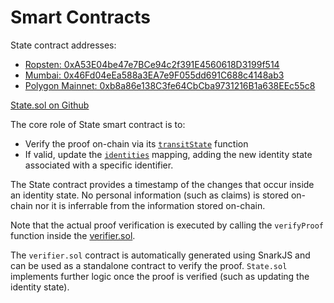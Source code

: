 # Smart Contracts

State contract addresses:

- [Ropsten: 0xA53E04be47e7BCe94c2f391E4560618D3199f514](https://ropsten.etherscan.io/address/0xA53E04be47e7BCe94c2f391E4560618D3199f514)
- [Mumbai: 0x46Fd04eEa588a3EA7e9F055dd691C688c4148ab3](https://mumbai.polygonscan.com/address/0x46Fd04eEa588a3EA7e9F055dd691C688c4148ab3)
- [Polygon Mainnet: 0xb8a86e138C3fe64CbCba9731216B1a638EEc55c8](https://polygonscan.com/address/0xb8a86e138C3fe64CbCba9731216B1a638EEc55c8)

[State.sol on Github](https://github.com/iden3/contracts/blob/master/contracts/State.sol)

The core role of State smart contract is to:

- Verify the proof on-chain via its [`transitState`](https://github.com/iden3/contracts/blob/master/contracts/State.sol#L87) function 
- If valid, update the [`identities`](https://github.com/iden3/contracts/blob/master/contracts/State.sol#L54) mapping, adding the new identity state associated with a specific identifier. 

The State contract provides a timestamp of the changes that occur inside an identity state. No personal information (such as claims) is stored on-chain nor it is inferrable from the information stored on-chain.

Note that the actual proof verification is executed by calling the `verifyProof` function inside the [verifier.sol](https://github.com/iden3/contracts/blob/master/contracts/lib/verifier.sol). 

The `verifier.sol` contract is automatically generated using SnarkJS and can be used as a standalone contract to verify the proof. `State.sol` implements further logic once the proof is verified (such as updating the identity state).
